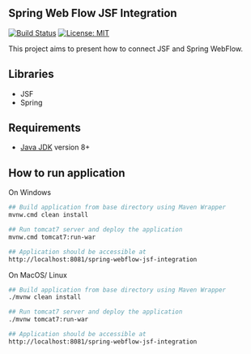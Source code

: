 Spring Web Flow JSF Integration
---------------------------------------------
[![Build Status](https://github.com/DanielMichalski/spring-webflow-jsf-integration/workflows/Java%20CI%20with%20Maven/badge.svg?branch=master)](https://github.com/DanielMichalski/spring-webflow-jsf-integration/actions?query=workflow%3A%22Java+CI+with+Maven%22)
[![License: MIT](https://img.shields.io/badge/License-MIT-yellow.svg)](https://github.com/DanielMichalski/spring-webflow-jsf-integration/blob/master/LICENSE)

This project aims to present how to connect JSF and Spring WebFlow.

Libraries
---------------------------------------------
- JSF
- Spring

Requirements
---------------------------------------------
- [Java JDK](https://www.oracle.com/pl/java/technologies/javase-downloads.html) version 8+

How to run application
---------------------------------------------
On Windows
```bash
## Build application from base directory using Maven Wrapper
mvnw.cmd clean install

## Run tomcat7 server and deploy the application
mvnw.cmd tomcat7:run-war

## Application should be accessible at
http://localhost:8081/spring-webflow-jsf-integration
```

On MacOS/ Linux
```bash
## Build application from base directory using Maven Wrapper
./mvnw clean install

## Run tomcat7 server and deploy the application
./mvnw tomcat7:run-war

## Application should be accessible at
http://localhost:8081/spring-webflow-jsf-integration
```
